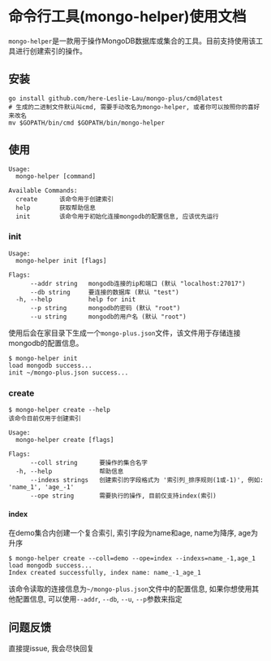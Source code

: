 # 命令行工具(mongo-helper)使用文档

`mongo-helper`是一款用于操作MongoDB数据库或集合的工具。目前支持使用该工具进行创建索引的操作。

## 安装

```shell
go install github.com/here-Leslie-Lau/mongo-plus/cmd@latest
# 生成的二进制文件默认叫cmd, 需要手动改名为mongo-helper, 或者你可以按照你的喜好来改名
mv $GOPATH/bin/cmd $GOPATH/bin/mongo-helper
```

## 使用

```shell
Usage:
  mongo-helper [command]

Available Commands:
  create      该命令用于创建索引
  help        获取帮助信息
  init        该命令用于初始化连接mongodb的配置信息, 应该优先运行
```

### init

```
Usage:
  mongo-helper init [flags]

Flags:
      --addr string   mongodb连接的ip和端口 (默认 "localhost:27017")
      --db string     要连接的数据库 (默认 "test")
  -h, --help          help for init
      --p string      mongodb的密码 (默认 "root")
      --u string      mongodb的用户名 (默认 "root")
```

使用后会在家目录下生成一个`mongo-plus.json`文件，该文件用于存储连接mongodb的配置信息。

```shell
$ mongo-helper init                                                 
load mongodb success...
init ~/mongo-plus.json success...
```

### create

```
$ mongo-helper create --help                                        
该命令目前仅用于创建索引

Usage:
  mongo-helper create [flags]

Flags:
      --coll string      要操作的集合名字
  -h, --help             帮助信息
      --indexs strings   创建索引的字段格式为 '索引列_排序规则(1或-1)', 例如: 'name_1', 'age_-1'
      --ope string       需要执行的操作, 目前仅支持index(索引)
```

#### index

在demo集合内创建一个复合索引, 索引字段为name和age, name为降序, age为升序

```shell
$ mongo-helper create --coll=demo --ope=index --indexs=name_-1,age_1
load mongodb success...
Index created successfully, index name: name_-1_age_1
```

该命令读取的连接信息为`~/mongo-plus.json`文件中的配置信息, 如果你想使用其他配置信息, 可以使用`--addr`, `--db`, `--u`, `--p`参数来指定

## 问题反馈

直接提issue, 我会尽快回复
